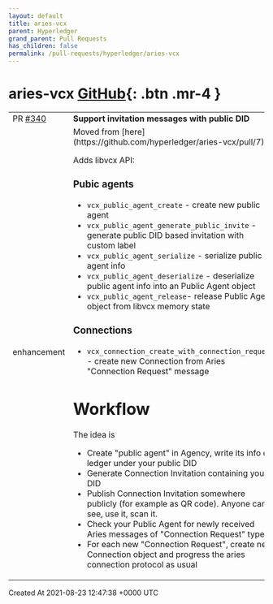 ```yaml
---
layout: default
title: aries-vcx
parent: Hyperledger
grand_parent: Pull Requests
has_children: false
permalink: /pull-requests/hyperledger/aries-vcx
---
```


# aries-vcx <span class="fs-3 right-align">[GitHub](https://github.com/hyperledger/aries-vcx){: .btn .mr-4 }</span>


<div>
    <table>
        <tr>
            <td>
                PR <a href="https://github.com/hyperledger/aries-vcx/pull/340" class=".btn">#340</a>
            </td>
            <td>
                <b>
                    Support invitation messages with public DID
                </b>
            </td>
        </tr>
        <tr>
            <td>
                <span class="chip">enhancement</span>
            </td>
            <td>
                Moved from [here](https://github.com/hyperledger/aries-vcx/pull/7).

Adds libvcx API:

### Pubic agents
- `vcx_public_agent_create` - create new public agent 
- `vcx_public_agent_generate_public_invite` - generate public DID based invitation with custom label
- `vcx_public_agent_serialize` - serialize public agent info
- `vcx_public_agent_deserialize` - deserialize public agent info into an Public Agent object
- `vcx_public_agent_release`- release Public Agent object from libvcx memory state

### Connections
- `vcx_connection_create_with_connection_request` - create new Connection from Aries "Connection Request" message

# Workflow
The idea is
- Create "public agent" in Agency, write its info on ledger under your public DID
- Generate Connection Invitation containing your DID
- Publish Connection Invitation somewhere publicly (for example as QR code). Anyone can see, use it, scan it.
- Check your Public Agent for newly received Aries messages of "Connection Request" type
- For each new "Connection Request", create new Connection object and progress the aries connection protocol as usual
            </td>
        </tr>
    </table>
    <div class="right-align">
        Created At 2021-08-23 12:47:38 +0000 UTC
    </div>
</div>

